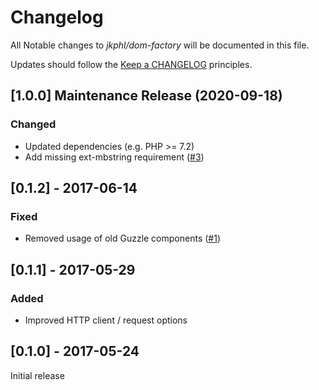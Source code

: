 # Changelog

All Notable changes to *jkphl/dom-factory* will be documented in this file.

Updates should follow the [Keep a CHANGELOG](http://keepachangelog.com/) principles.


## [1.0.0] Maintenance Release (2020-09-18)

### Changed

* Updated dependencies (e.g. PHP >= 7.2)
* Add missing ext-mbstring requirement ([#3](https://github.com/jkphl/dom-factory/pull/3))

## [0.1.2] - 2017-06-14

### Fixed

* Removed usage of old Guzzle components ([#1](https://github.com/jkphl/dom-factory/issues/1))

## [0.1.1] - 2017-05-29

### Added

* Improved HTTP client / request options

## [0.1.0] - 2017-05-24

Initial release
